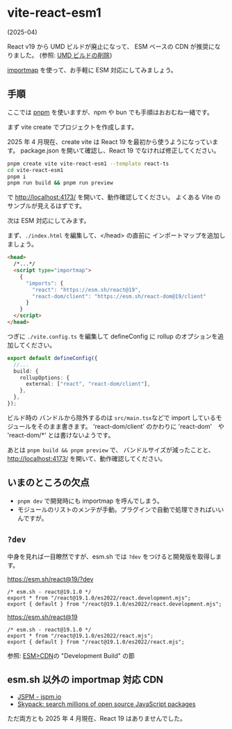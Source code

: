 # vite-react-esm1

(2025-04)

React v19 から UMD ビルドが廃止になって、
ESM ベースの CDN が推奨になりました。
(参照: [UMD ビルドの削除](https://ja.react.dev/blog/2024/04/25/react-19-upgrade-guide#umd-builds-removed))

[importmap](https://developer.mozilla.org/ja/docs/Web/HTML/Element/script/type/importmap)
を使って、お手軽に ESM 対応にしてみましょう。

## 手順

ここでは [pnpm](https://pnpm.io/ja/) を使いますが、npm や bun でも手順はおおむね一緒です。

まず vite create でプロジェクトを作成します。

2025 年 4 月現在、create vite は React 19 を最初から使うようになっています。
package.json を開いて確認し、React 19 でなければ修正してください。

```sh
pnpm create vite vite-react-esm1 --template react-ts
cd vite-react-esm1
pnpm i
pnpm run build && pnpm run preview
```

で <http://localhost:4173/> を開いて、動作確認してください。
よくある Vite のサンプルが見えるはずです。

次は
ESM 対応にしてみます。

まず、`./index.html` を編集して、\</head\> の直前に
インポートマップを追加しましょう。

```html
<head>
  /*...*/
  <script type="importmap">
    {
      "imports": {
        "react": "https://esm.sh/react@19",
        "react-dom/client": "https://esm.sh/react-dom@19/client"
      }
    }
  </script>
</head>
```

つぎに `./vite.config.ts` を編集して
defineConfig に rollup のオプションを追加してください。

```typescript
export default defineConfig({
  //...
  build: {
    rollupOptions: {
      external: ["react", "react-dom/client"],
    },
  },
});
```

ビルド時の
バンドルから除外するのは `src/main.tsx`などで import しているモジュールをそのまま書きます。
'react-dom/client' のかわりに 'react-dom'　や 'react-dom/\*' とは書けないようです。

あとは `pnpm build && pnpm preview` で、
バンドルサイズが減ったことと、
<http://localhost:4173/> を開いて、動作確認してください。

## いまのところの欠点

- `pnpm dev` で開発時にも importmap を呼んでしまう。
- モジュールのリストのメンテが手動。プラグインで自動で処理できればいいんですが。

## `?dev`

中身を見れば一目瞭然ですが、esm.sh では `?dev` をつけると開発版を取得します。

<https://esm.sh/react@19/?dev>

```text
/* esm.sh - react@19.1.0 */
export * from "/react@19.1.0/es2022/react.development.mjs";
export { default } from "/react@19.1.0/es2022/react.development.mjs";
```

<https://esm.sh/react@19>

```
/* esm.sh - react@19.1.0 */
export * from "/react@19.1.0/es2022/react.mjs";
export { default } from "/react@19.1.0/es2022/react.mjs";
```

参照: [ESM>CDN](https://esm.sh/#docs)の "Development Build" の節

## esm.sh 以外の importmap 対応 CDN

- [JSPM - jspm.io](https://jspm.org/cdn/jspm-io)
- [Skypack: search millions of open source JavaScript packages](https://www.skypack.dev/)

ただ両方とも 2025 年 4 月現在、React 19 はありませんでした。
